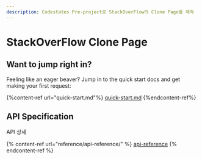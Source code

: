 ```yaml
---
description: Codestates Pre-project로 StackOverFlow의 Clone Page를 제작
---
```


# StackOverFlow Clone Page

## Want to jump right in?

Feeling like an eager beaver? Jump in to the quick start docs and get making your first request:

{%content-ref url="quick-start.md"%}
[quick-start.md](quick-start.md)
{%endcontent-ref%}

## API Specification

API 상세

{% content-ref url="reference/api-reference/" %}
[api-reference](reference/api-reference/)
{% endcontent-ref %}
